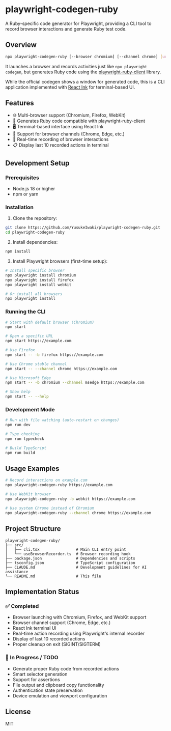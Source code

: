 # playwright-codegen-ruby

A Ruby-specific code generator for Playwright, providing a CLI tool to record browser interactions and generate Ruby test code.

## Overview

```bash
npx playwright-codegen-ruby [--browser chromium] [--channel chrome] [url]
```

It launches a browser and records activities just like `npx playwright codegen`, but generates Ruby code using the [playwright-ruby-client](https://github.com/YusukeIwaki/playwright-ruby-client) library.

While the official codegen shows a window for generated code, this is a CLI application implemented with [React Ink](https://github.com/vadimdemedes/ink) for terminal-based UI.

## Features

- 🌐 Multi-browser support (Chromium, Firefox, WebKit)
- 📝 Generates Ruby code compatible with playwright-ruby-client
- 🖥️ Terminal-based interface using React Ink
- 🔧 Support for browser channels (Chrome, Edge, etc.)
- 🎯 Real-time recording of browser interactions
- 📋 Display last 10 recorded actions in terminal

## Development Setup

### Prerequisites

- Node.js 18 or higher
- npm or yarn

### Installation

1. Clone the repository:
```bash
git clone https://github.com/YusukeIwaki/playwright-codegen-ruby.git
cd playwright-codegen-ruby
```

2. Install dependencies:
```bash
npm install
```

3. Install Playwright browsers (first-time setup):
```bash
# Install specific browser
npx playwright install chromium
npx playwright install firefox
npx playwright install webkit

# Or install all browsers
npx playwright install
```

### Running the CLI

```bash
# Start with default browser (Chromium)
npm start

# Open a specific URL
npm start https://example.com

# Use Firefox
npm start -- -b firefox https://example.com

# Use Chrome stable channel
npm start -- --channel chrome https://example.com

# Use Microsoft Edge
npm start -- -b chromium --channel msedge https://example.com

# Show help
npm start -- --help
```

### Development Mode

```bash
# Run with file watching (auto-restart on changes)
npm run dev

# Type checking
npm run typecheck

# Build TypeScript
npm run build
```

## Usage Examples

```bash
# Record interactions on example.com
npx playwright-codegen-ruby https://example.com

# Use WebKit browser
npx playwright-codegen-ruby -b webkit https://example.com

# Use system Chrome instead of Chromium
npx playwright-codegen-ruby --channel chrome https://example.com
```

## Project Structure

```
playwright-codegen-ruby/
├── src/
│   ├── cli.tsx                # Main CLI entry point
│   └── useBrowserRecorder.ts  # Browser recording hook
├── package.json               # Dependencies and scripts
├── tsconfig.json              # TypeScript configuration
├── CLAUDE.md                  # Development guidelines for AI assistance
└── README.md                  # This file
```

## Implementation Status

### ✅ Completed
- Browser launching with Chromium, Firefox, and WebKit support
- Browser channel support (Chrome, Edge, etc.)
- React Ink terminal UI
- Real-time action recording using Playwright's internal recorder
- Display of last 10 recorded actions
- Proper cleanup on exit (SIGINT/SIGTERM)

### 🚧 In Progress / TODO
- Generate proper Ruby code from recorded actions
- Smart selector generation
- Support for assertions
- File output and clipboard copy functionality
- Authentication state preservation
- Device emulation and viewport configuration

## License

MIT
